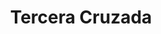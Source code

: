 ﻿---
title: "Tercera Cruzada"
permalink: periodes_224.html
layout: periode
dataInici: 1189
dataFi: 1191
sidebar: periodes
pares:
  - id: 339
    title: "Cruzadas en Tierra Santa"
    dataInici: "(1096)"
    dataFi: "(1291)"

fills:
  - id: 573
    title: "Sitio de Acre"
    dataInici: "(1189-08-28)"
    dataFi: "(1191-07-12)"

  - id: 916
    title: "Conquista de Chipre"
    dataInici: "(1191)"

  - id: 227
    title: "Batalla de Arsuf"
    dataInici: "(1191-09-07)"

jocsPrincipals:
  - title: "Crusader Rex"
    bggId: 8481

jocsEscenaris:
jocsEpoca:
  - title: "Les Croisades"
    bggId: 9871
    escenari: "La Troisième Croisade"

  - title: "The Crusades"
    bggId: 6240
    escenari: "3rd Crusade"

  - title: "Onward Christian Soldiers"
    bggId: 18747
    escenari: "3rd Crusade"

jocsEpocaEscenaris:
  - title: "Anachronism"
    bggId: 14038
    escenari: "Richard the Lionheart"
    dataInici: 1189
    dataFi: 1199

---
